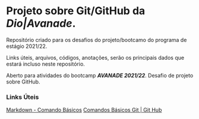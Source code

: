 # Projeto sobre Git/GitHub da _Dio|Avanade_.
Repositório criado para os desafios do projeto/bootcamo do programa de estágio 2021/22.

Links úteis, arquivos, códigos, anotações, serão os principais dados que estará incluso neste repositório. 

Aberto para atividades do bootcamp ***AVANADE 2021/22***. Desafio de projeto sobre GitHub.

### Links Úteis
[Markdown - Comando Básicos](https://www.markdownguide.org/basic-syntax/)
[Comandos Básicos Git | Git Hub](https://docs.google.com/document/d/1hvNN5ojL5hKMCLxVFHOX4WwJWhsoRZuCZ_2llycDHyI/edit?usp=sharing)


